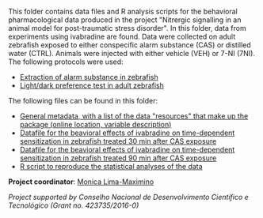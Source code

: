 This folder contains data files and R analysis scripts for the behavioral pharmacological data produced in the project "Nitrergic signalling in an animal model for post-traumatic stress disorder". In this folder, data from experiments using ivabradine are found. Data were collected on adult zebrafish exposed to either conspecific alarm substance (CAS) or distilled water (CTRL). Animals were injected with either vehicle (VEH) or 7-NI (7NI). The following protocols were used:
* [Extraction of alarm substance in zebrafish](https://www.protocols.io/view/extraction-of-alarm-substance-in-zebrafish-14egnxzjml5d/v1)
* [Light/dark preference test in adult zebrafish](https://www.protocols.io/view/light-dark-preference-test-for-adult-zebrafish-dan-bp2l65yzgqe5/v1)


The following files can be found in this folder:
* [General metadata, with a list of the data "resources" that make up the package (online location, variable description)](https://github.com/lanec-unifesspa/no-ptsd/blob/main/behavior/ivabradine/datapackage.json)
* [Datafile for the beavioral effects of ivabradine on time-dependent sensitization in zebrafish treated 30 min after CAS exposure](https://github.com/lanec-unifesspa/no-ptsd/blob/main/behavior/ivabradine/IVA30.csv)
* [Datafile for the beavioral effects of ivabradine on time-dependent sensitization in zebrafish treated 90 min after CAS exposure](https://github.com/lanec-unifesspa/no-ptsd/blob/main/behavior/ivabradine/IVA30.csv)
* [R script to reproduce the statistical analyses of the data](https://github.com/lanec-unifesspa/no-ptsd/blob/main/behavior/ivabradine/behavpharmIVA.R) 

**Project coordinator**: [Monica Lima-Maximino](https://orcid.org/0000-0002-9816-3443)

*Project supported by Conselho Nacional de Desenvolvimento Científico e Tecnológico (Grant no. 423735/2016-0)*
